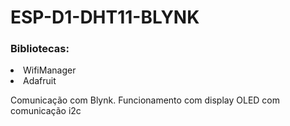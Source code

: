 <h1>ESP-D1-DHT11-BLYNK</h1>

<h3>Bibliotecas:</h3>
  <li>WifiManager</li>
  <li>Adafruit</li>

Comunicação com Blynk.
Funcionamento com display OLED com comunicação i2c
